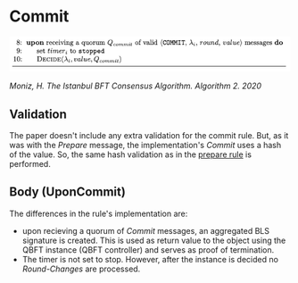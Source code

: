 # Commit

![IBFT_prepare](images/IBFT_commit.png)

*Moniz, H. The Istanbul BFT Consensus Algorithm. Algorithm 2. 2020*


## Validation

The paper doesn't include any extra validation for the commit rule. But, as it was with the *Prepare* message, the implementation's *Commit* uses a hash of the value. So, the same hash validation as in the [prepare rule](PREPARE.md) is performed.

## Body (UponCommit)

The differences in the rule's implementation are:
- upon recieving a quorum of *Commit* messages, an aggregated BLS signature is created. This is used as return value to the object using the QBFT instance (QBFT controller) and serves as proof of termination.
- The timer is not set to stop. However, after the instance is decided no *Round-Changes* are processed.